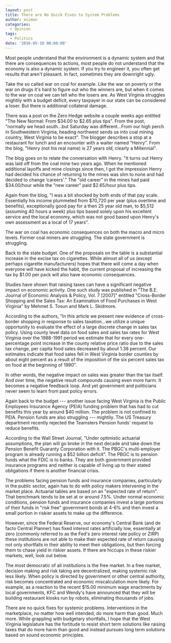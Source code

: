 ```yaml
---
layout: post
title: There are No Quick Fixes to System Problems
author: esimon
categories:
  - Opinion
tags:
  - Politics
date: '2016-05-18 00:00:00'
---
```

Most people understand that the environment is a dynamic system and that there are consequences to actions, most people do not understand that the economy is also a dynamic system. If you try to engineer it, you often get results that aren't pleasant. In fact, sometimes they are downright ugly. 

Take the so called war on coal for example. Like the war on poverty or the war on drugs it's hard to figure out who the winners are, but when it comes to the war on coal we can tell who the losers are. As West Virginia struggles mightily with a budget deficit, every taxpayer in our state can be considered a loser. But there is additional collateral damage. 

There was a post on the Zero Hedge website a couple weeks ago entitled "The New Normal: From $34.00 to $2.65 plus tips". From the post, "normally we head south…but Saturday was different…From our high perch in Southwestern Virginia, heading northwest sends us into coal mining country, West Virginia to be exact". The blogger describes a stop at a restaurant for lunch and an encounter with a waiter named "Henry". From the blog, "Henry (not his real name) is 27 years old, clearly a Millennial". 

The blog goes on to relate the conversation with Henry. "It turns out Henry was laid off from the coal mine two years ago. When he mentioned additional layoffs and mine closings since then, I got the impression Henry had decided his chance of returning to the mines was slim to none and had decided to change ‘careers'." The "old career" in the mines had paid $34.00/hour while the "new career" paid $2.65/hour plus tips. 

Again from the blog, "I was a bit shocked by both ends of that pay scale. Essentially his income plummeted from $70,720 per year (plus overtime and benefits), exceptionally good pay for a then 25 year old man, to $5,512 (assuming 40 hours a week) plus tips based solely upon his excellent service and the local economy, which was not good based upon Henry's own assessment as a local of 17 years". 

The war on coal has economic consequences on both the macro and micro levels. Former coal miners are struggling. The state government is struggling. 

Back to the state budget. One of the proposals on the table is a substantial increase in the excise tax on cigarettes. While almost all of us (except perhaps cigarette manufacturers) hopes that there will come a day when everyone will have kicked the habit, the current proposal of increasing the tax by $1.00 per pack will also have economic consequences. 

Studies have shown that raising taxes can have a significant negative impact on economic activity. One such study was published in "The B.E. Journal of Economic Analysis & Policy, Vol. 7 [2007]" entitled "Cross-Border Shopping and the Sales Tax: An Examination of Food Purchases in West Virginia" by Mehmet S. Tosun and Mark L. Skidmore. 

According to the authors, "In this article we present new evidence of cross-border shopping in response to sales taxation…we utilize a unique opportunity to evaluate the effect of a large discrete change in sales tax policy. Using county level data on food sales and sales tax rates for West Virginia over the 1988-1991 period we estimate that for every one-percentage point increase in the county relative price ratio due to the sales tax change, per capita food sales decreased by about 1.38 percent. Our estimates indicate that food sales fell in West Virginia border counties by about eight percent as a result of the imposition of the six percent sales tax on food at the beginning of 1990". 

In other words, the negative impact on sales was greater than the tax itself. And over time, the negative result compounds causing even more harm. It becomes a negative feedback loop. And yet government and politicians never seem to learn from past policy errors. 

Again back to the budget --- another issue facing West Virginia is the Public Employees Insurance Agency (PEIA) funding problem that has had to cut benefits this year by around $40 million. The problem is not confined to PEIA. Pension funds are also struggling --- mightily. The US Treasury department recently rejected the Teamsters Pension funds' request to reduce benefits. 

According to the Wall Street Journal, "Under optimistic actuarial assumptions, the plan will go broke in the next decade and take down the Pension Benefit Guaranty Corporation with it. The PBGC's multi-employer program is already running a $52 billion deficit". The PBGC is to pension funds what the FDIC is to banks. They are both government provided insurance programs and neither is capable of living up to their stated obligations if there is another financial crisis. 

The problems facing pension funds and insurance companies, particularly in the public sector, again has to do with policy makers intervening in the market place. Actuarial tables are based on an "expected rate of return". That benchmark tends to be set at or around 7.5%. Under normal economic conditions, pension funds and insurance companies invest a large portions of their funds in "risk free" government bonds at 4-6% and then invest a small portion in riskier assets to make up the difference. 

However, since the Federal Reserve, our economy's Central Bank (and de facto Central Planner) has fixed interest rates artificially low, essentially at zero (commonly referred to as the Fed's zero interest rate policy or ZIRP) these institutions are not able to make their expected rate of return causing not only shortfalls in their ability to meet their obligations, but then forcing them to chase yield in riskier assets. If there are hiccups in these riskier markets, well, look out below. 

The most democratic of all institutions is the free market. In a free market, decision making and risk taking are decentralized, making systemic risk less likely. When policy is directed by government or other central authority, risk becomes concentrated and economic miscalculation more likely. For example, as a reaction to the recent $15.00 minimum wage enactments by local governments, KFC and Wendy's have announced that they will be building restaurant kiosks run by robots, eliminating thousands of jobs. 

There are no quick fixes for systemic problems. Interventions in the marketplace, no matter how well intended, do more harm than good. Much more. While grappling with budgetary shortfalls, I hope that the West Virginia legislature has the fortitude to resist short term solutions like raising taxes that do more harm than good and instead pursues long term solutions based on sound economic principles. 

